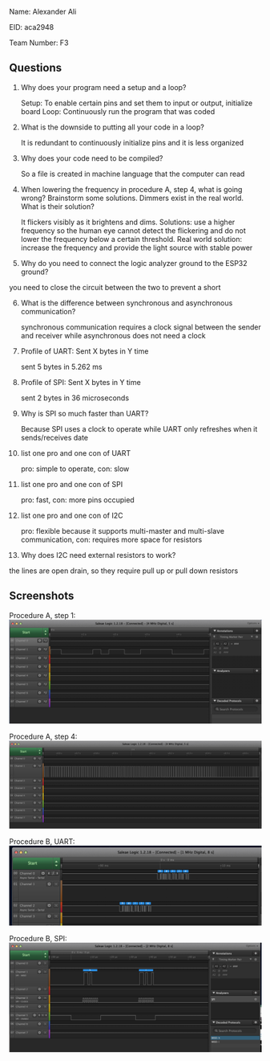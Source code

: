 Name: Alexander Ali

EID: aca2948

Team Number: F3

## Questions

1. Why does your program need a setup and a loop?

    Setup: To enable certain pins and set them to input or output, initialize board
    Loop: Continuously run the program that was coded

2. What is the downside to putting all your code in a loop?

    It is redundant to continuously initialize pins and it is less organized

3. Why does your code need to be compiled?

    So a file is created in machine language that the computer can read

4. When lowering the frequency in procedure A, step 4, what is going wrong? Brainstorm some solutions. Dimmers exist in the real world. What is their solution?

   It flickers visibly as it brightens and dims.
   Solutions: use a higher frequency so the human eye cannot detect the flickering and do not lower the frequency below a certain threshold.
   Real world solution: increase the frequency and provide the light source with stable power

5. Why do you need to connect the logic analyzer ground to the ESP32 ground?

  you need to close the circuit between the two to prevent a short

6. What is the difference between synchronous and asynchronous communication?

    synchronous communication requires a clock signal between the sender and receiver while asynchronous does not need a clock

7. Profile of UART: Sent X bytes in Y time

    sent 5 bytes in 5.262 ms

8. Profile of SPI: Sent X bytes in Y time

    sent 2 bytes in 36 microseconds

9. Why is SPI so much faster than UART?

    Because SPI uses a clock to operate while UART only refreshes when it sends/receives date

10. list one pro and one con of UART

    pro: simple to operate,
    con: slow

11. list one pro and one con of SPI

    pro: fast,
    con: more pins occupied

12. list one pro and one con of I2C

    pro: flexible because it supports multi-master and multi-slave communication,
    con: requires more space for resistors

13. Why does I2C need external resistors to work?

   the lines are open drain, so they require pull up or pull down resistors

## Screenshots

Procedure A, step 1:
![Put path to your image here ->](img/logicanalyzer.png)

Procedure A, step 4:
![Put path to your image here ->](img/dimmerpic.png)

Procedure B, UART:
![Put path to your image here ->](img/UART.png)

Procedure B, SPI:
![Put path to your image here ->](img/SPI.png)
